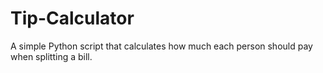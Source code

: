 # Tip-Calculator
A simple Python script that calculates how much each person should pay when splitting a bill.
